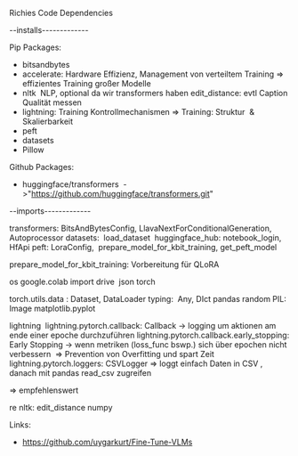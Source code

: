 


Richies Code Dependencies


--installs-------------

Pip Packages:

- bitsandbytes 
- accelerate:
Hardware Effizienz, Management von verteiltem Training => effizientes Training großer Modelle 
- nltk 
NLP, optional da wir transformers haben
edit_distance: evtl Caption Qualität messen
- lightning:
Training Kontrollmechanismen => Training: Struktur  & Skalierbarkeit
- peft
- datasets
- Pillow

Github Packages:
- huggingface/transformers  ->"https://github.com/huggingface/transformers.git"



--imports-------------

transformers: BitsAndBytesConfig, LlavaNextForConditionalGeneration, Autoprocessor
datasets:  load_dataset 
huggingface_hub: notebook_login, HfApi
peft: LoraConfig,  prepare_model_for_kbit_training, get_peft_model

prepare_model_for_kbit_training: Vorbereitung für QLoRA 

os
google.colab import drive 
json
torch

torch.utils.data : Dataset, DataLoader
typing:  Any, DIct
pandas
random
PIL: Image
matplotlib.pyplot 

lightning 
lightning.pytorch.callback: Callback -> logging um aktionen am ende einer epoche durchzuführen
lightning.pytorch.callback.early_stopping: Early Stopping -> wenn metriken (loss_func bswp.) sich über epochen nicht verbessern 
=> Prevention von Overfitting und spart Zeit
lightning.pytorch.loggers: CSVLogger => loggt einfach Daten in CSV , danach mit pandas read_csv zugreifen

=> empfehlenswert


re
nltk: edit_distance
numpy

Links:
- https://github.com/uygarkurt/Fine-Tune-VLMs

